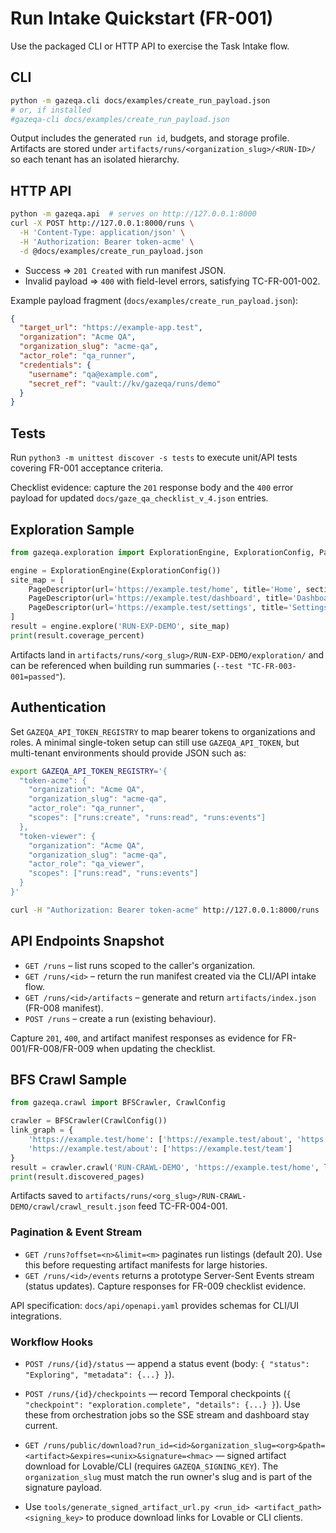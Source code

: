 # Run Intake Quickstart (FR-001)

Use the packaged CLI or HTTP API to exercise the Task Intake flow.

## CLI

```bash
python -m gazeqa.cli docs/examples/create_run_payload.json
# or, if installed
#gazeqa-cli docs/examples/create_run_payload.json
```

Output includes the generated `run id`, budgets, and storage profile. Artifacts are stored under `artifacts/runs/<organization_slug>/<RUN-ID>/` so each tenant has an isolated hierarchy.

## HTTP API

```bash
python -m gazeqa.api  # serves on http://127.0.0.1:8000
curl -X POST http://127.0.0.1:8000/runs \
  -H 'Content-Type: application/json' \
  -H 'Authorization: Bearer token-acme' \
  -d @docs/examples/create_run_payload.json
```

- Success ⇒ `201 Created` with run manifest JSON.
- Invalid payload ⇒ `400` with field-level errors, satisfying TC-FR-001-002.

Example payload fragment (`docs/examples/create_run_payload.json`):

```json
{
  "target_url": "https://example-app.test",
  "organization": "Acme QA",
  "organization_slug": "acme-qa",
  "actor_role": "qa_runner",
  "credentials": {
    "username": "qa@example.com",
    "secret_ref": "vault://kv/gazeqa/runs/demo"
  }
}
```

## Tests

Run `python3 -m unittest discover -s tests` to execute unit/API tests covering FR-001 acceptance criteria.

Checklist evidence: capture the `201` response body and the `400` error payload for updated `docs/gaze_qa_checklist_v_4.json` entries.

## Exploration Sample

```python
from gazeqa.exploration import ExplorationEngine, ExplorationConfig, PageDescriptor

engine = ExplorationEngine(ExplorationConfig())
site_map = [
    PageDescriptor(url='https://example.test/home', title='Home', section='main'),
    PageDescriptor(url='https://example.test/dashboard', title='Dashboard', section='main'),
    PageDescriptor(url='https://example.test/settings', title='Settings', section='settings')
]
result = engine.explore('RUN-EXP-DEMO', site_map)
print(result.coverage_percent)
```

Artifacts land in `artifacts/runs/<org_slug>/RUN-EXP-DEMO/exploration/` and can be referenced when building run summaries (`--test "TC-FR-003-001=passed"`).


## Authentication

Set `GAZEQA_API_TOKEN_REGISTRY` to map bearer tokens to organizations and roles. A minimal single-token setup can still use `GAZEQA_API_TOKEN`, but multi-tenant environments should provide JSON such as:

```bash
export GAZEQA_API_TOKEN_REGISTRY='{
  "token-acme": {
    "organization": "Acme QA",
    "organization_slug": "acme-qa",
    "actor_role": "qa_runner",
    "scopes": ["runs:create", "runs:read", "runs:events"]
  },
  "token-viewer": {
    "organization": "Acme QA",
    "organization_slug": "acme-qa",
    "actor_role": "qa_viewer",
    "scopes": ["runs:read", "runs:events"]
  }
}'
```

```bash
curl -H "Authorization: Bearer token-acme" http://127.0.0.1:8000/runs
```

## API Endpoints Snapshot

- `GET /runs` – list runs scoped to the caller's organization.
- `GET /runs/<id>` – return the run manifest created via the CLI/API intake flow.
- `GET /runs/<id>/artifacts` – generate and return `artifacts/index.json` (FR-008 manifest).
- `POST /runs` – create a run (existing behaviour).

Capture `201`, `400`, and artifact manifest responses as evidence for FR-001/FR-008/FR-009 when updating the checklist.

## BFS Crawl Sample

```python
from gazeqa.crawl import BFSCrawler, CrawlConfig

crawler = BFSCrawler(CrawlConfig())
link_graph = {
    'https://example.test/home': ['https://example.test/about', 'https://example.test/settings'],
    'https://example.test/about': ['https://example.test/team']
}
result = crawler.crawl('RUN-CRAWL-DEMO', 'https://example.test/home', link_graph)
print(result.discovered_pages)
```

Artifacts saved to `artifacts/runs/<org_slug>/RUN-CRAWL-DEMO/crawl/crawl_result.json` feed TC-FR-004-001.

### Pagination & Event Stream
- `GET /runs?offset=<n>&limit=<m>` paginates run listings (default 20). Use this before requesting artifact manifests for large histories.
- `GET /runs/<id>/events` returns a prototype Server-Sent Events stream (status updates). Capture responses for FR-009 checklist evidence.

API specification: `docs/api/openapi.yaml` provides schemas for CLI/UI integrations.

### Workflow Hooks
- `POST /runs/{id}/status` — append a status event (body: `{ "status": "Exploring", "metadata": {...} }`).
- `POST /runs/{id}/checkpoints` — record Temporal checkpoints (`{ "checkpoint": "exploration.complete", "details": {...} }`).
Use these from orchestration jobs so the SSE stream and dashboard stay current.

- `GET /runs/public/download?run_id=<id>&organization_slug=<org>&path=<artifact>&expires=<unix>&signature=<hmac>` — signed artifact download for Lovable/CLI (requires `GAZEQA_SIGNING_KEY`). The `organization_slug` must match the run owner's slug and is part of the signature payload.

- Use `tools/generate_signed_artifact_url.py <run_id> <artifact_path> <signing_key>` to produce download links for Lovable or CLI clients.
